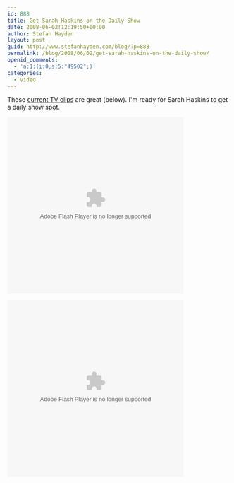 ```yaml
---
id: 888
title: Get Sarah Haskins on the Daily Show
date: 2008-06-02T12:19:50+00:00
author: Stefan Hayden
layout: post
guid: http://www.stefanhayden.com/blog/?p=888
permalink: /blog/2008/06/02/get-sarah-haskins-on-the-daily-show/
openid_comments:
  - 'a:1:{i:0;s:5:"49502";}'
categories:
  - video
---
```

These <a href="http://current.com/topics/88794117_sarah_haskins">current TV clips</a> are great (below). I'm ready for Sarah Haskins to get a daily show spot.

<object classid="clsid:d27cdb6e-ae6d-11cf-96b8-444553540000" width="400" height="400" codebase="http://download.macromedia.com/pub/shockwave/cabs/flash/swflash.cab#version=6,0,40,0"><param name="wmode" value="transparent" /><param name="allowfullscreen" value="true" /><param name="allowscriptaccess" value="always" /><param name="src" value="http://current.com/e/88941392" /><embed type="application/x-shockwave-flash" width="400" height="400" src="http://current.com/e/88941392" allowscriptaccess="always" allowfullscreen="true" wmode="transparent"></embed></object>

<object classid="clsid:d27cdb6e-ae6d-11cf-96b8-444553540000" width="400" height="400" codebase="http://download.macromedia.com/pub/shockwave/cabs/flash/swflash.cab#version=6,0,40,0"><param name="wmode" value="transparent" /><param name="allowfullscreen" value="true" /><param name="allowscriptaccess" value="always" /><param name="src" value="http://current.com/e/88988193" /><embed type="application/x-shockwave-flash" width="400" height="400" src="http://current.com/e/88988193" allowscriptaccess="always" allowfullscreen="true" wmode="transparent"></embed></object>
